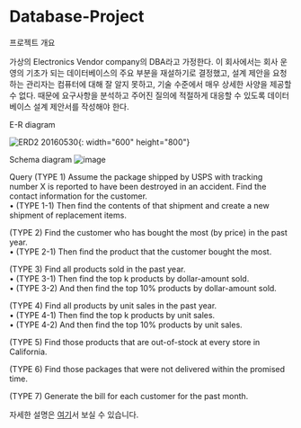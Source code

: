 # Database-Project

프로젝트 개요

가상의 Electronics Vendor company의 DBA라고 가정한다. 이 회사에서는 회사 운영의 기초가 되는 데이터베이스의 주요 부분을 재설하기로 결정했고, 설계 제안을 요청하는 관리자는 컴퓨터에 대해 잘 알지 못하고, 기술 수준에서 매우 상세한 사양을 제공할 수 없다. 때문에 요구사항을 분석하고 주어진 질의에 적절하게 대응할 수 있도록 데이터베이스 설계 제안서를 작성해야 한다.

E-R diagram

![ERD2 20160530](https://user-images.githubusercontent.com/53611554/193031107-56e35e31-2c7d-41a2-b007-d57a808aafb7.png){: width="600" height="800"}

Schema diagram
![image](https://user-images.githubusercontent.com/53611554/193028739-7eb70965-b15a-48dc-a782-2689093d0267.png)

Query
(TYPE 1) Assume the package shipped by USPS with tracking number X is reported to have been destroyed in an accident. Find the contact information for the customer.  
• (TYPE 1-1) Then find the contents of that shipment and create a new shipment of replacement items.

(TYPE 2) Find the customer who has bought the most (by price) in the past year.  
• (TYPE 2-1) Then find the product that the customer bought the most.

(TYPE 3) Find all products sold in the past year.  
• (TYPE 3-1) Then find the top k products by dollar-amount sold.  
• (TYPE 3-2) And then find the top 10% products by dollar-amount sold.

(TYPE 4) Find all products by unit sales in the past year.  
• (TYPE 4-1) Then find the top k products by unit sales.  
• (TYPE 4-2) And then find the top 10% products by unit sales.

(TYPE 5) Find those products that are out-of-stock at every store in California.

(TYPE 6) Find those packages that were not delivered within the promised time.

(TYPE 7) Generate the bill for each customer for the past month.

자세한 설명은 [여기](https://github.com/park-sy/Database-Project/blob/main/db_p2/%5Bproject2%5D20160530.pdf)서 보실 수 있습니다.


